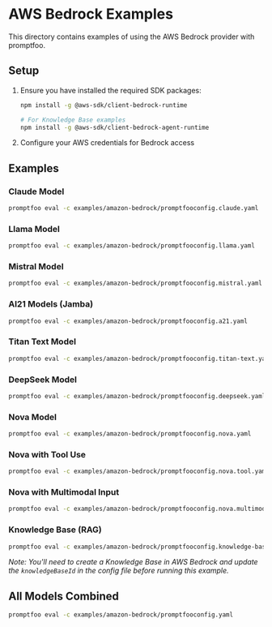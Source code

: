 # AWS Bedrock Examples

This directory contains examples of using the AWS Bedrock provider with promptfoo.

## Setup

1. Ensure you have installed the required SDK packages:

   ```sh
   npm install -g @aws-sdk/client-bedrock-runtime

   # For Knowledge Base examples
   npm install -g @aws-sdk/client-bedrock-agent-runtime
   ```

2. Configure your AWS credentials for Bedrock access

## Examples

### Claude Model

```bash
promptfoo eval -c examples/amazon-bedrock/promptfooconfig.claude.yaml
```

### Llama Model

```bash
promptfoo eval -c examples/amazon-bedrock/promptfooconfig.llama.yaml
```

### Mistral Model

```bash
promptfoo eval -c examples/amazon-bedrock/promptfooconfig.mistral.yaml
```

### AI21 Models (Jamba)

```bash
promptfoo eval -c examples/amazon-bedrock/promptfooconfig.a21.yaml
```

### Titan Text Model

```bash
promptfoo eval -c examples/amazon-bedrock/promptfooconfig.titan-text.yaml
```

### DeepSeek Model

```bash
promptfoo eval -c examples/amazon-bedrock/promptfooconfig.deepseek.yaml
```

### Nova Model

```bash
promptfoo eval -c examples/amazon-bedrock/promptfooconfig.nova.yaml
```

### Nova with Tool Use

```bash
promptfoo eval -c examples/amazon-bedrock/promptfooconfig.nova.tool.yaml
```

### Nova with Multimodal Input

```bash
promptfoo eval -c examples/amazon-bedrock/promptfooconfig.nova.multimodal.yaml
```

### Knowledge Base (RAG)

```bash
promptfoo eval -c examples/amazon-bedrock/promptfooconfig.knowledge-base.yaml
```

_Note: You'll need to create a Knowledge Base in AWS Bedrock and update the `knowledgeBaseId` in the config file before running this example._

## All Models Combined

```bash
promptfoo eval -c examples/amazon-bedrock/promptfooconfig.yaml
```
